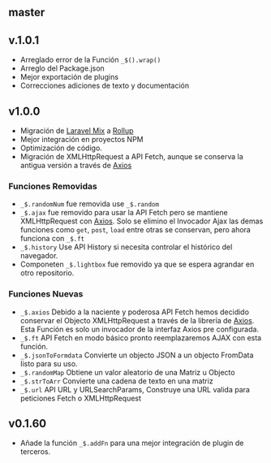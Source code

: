 ## master

## v.1.0.1
* Arreglado error de la Función `_$().wrap()`
* Arreglo del Package.json
* Mejor exportación de plugins
* Correcciones adiciones de texto y documentación

## v1.0.0
* Migración de [Laravel Mix](https://laravel-mix.com) a [Rollup](https://rollupjs.org)
* Mejor integración en proyectos NPM
* Optimización de código.
* Migración de XMLHttpRequest a API Fetch, aunque se conserva la antigua versión a través de [Axios](https://axios-http.com)

### Funciones Removidas
* `_$.randomNum` fue removida use `_$.random`
* `_$.ajax` fue removido para usar la API Fetch pero se mantiene XMLHttpRequest con [Axios](https://axios-http.com). Solo se elimino el Invocador Ajax las demas funciones como `get`, `post`, `load` entre otras se conservan, pero ahora funciona con `_$.ft`
* `_$.history` Use API History si necesita controlar el histórico del navegador.
* Componeten `_$.lightbox` fue removido ya que se espera agrandar en otro repositorio.

### Funciones Nuevas
* `_$.axios` Debido a la naciente y poderosa API Fetch hemos decidido conservar el Objecto XMLHttpRequest a través de la librería de [Axios](https://axios-http.com).  Esta Función es solo un invocador de la interfaz Axios pre configurada.
* `_$.ft` API Fetch en modo básico pronto reemplazaremos AJAX con esta función.
* `_$.jsonToFormdata` Convierte un objecto JSON a un objecto FromData listo para su uso.
* `_$.randomMap` Obtiene un valor aleatorio de una Matriz u Objecto
* `_$.strToArr` Convierte una cadena de texto en una matriz
* `_$.url` API URL y URLSearchParams, Construye una URL valida para peticiones Fetch o XMLHttpRequest


## v0.1.60
* Añade la función `_$.addFn` para una mejor integración de plugin  de terceros.

